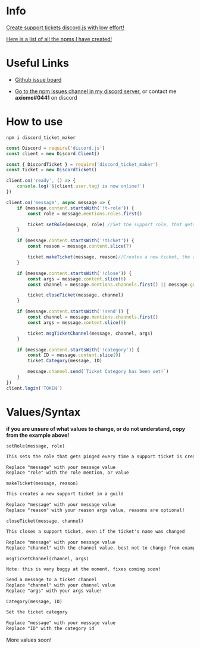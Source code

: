 # Info

[Create support tickets discord.js with low effort!](https://www.npmjs.com/package/discord_ticket_maker)

[Here is a list of all the npms I have created!](https://github.com/TheAxiome/NPM-List)

# Useful Links

- [Github issue board](https://github.com/TheAxiome/discord_ticket_maker/issues)

- [Go to the npm issues channel in my discord server](https://discord.gg/ZbKVPY5), or contact me **axiome#0441** on discord

# How to use

`npm i discord_ticket_maker`

```javaScript
const Discord = require('discord.js')
const client = new Discord.Client()

const { DiscordTicket } = require('discord_ticket_maker')
const ticket = new DiscordTicket()

client.on('ready', () => {
    console.log(`${client.user.tag} is now online!`)
})

client.on('message', async message => {
    if (message.content.startsWith('!t-role')) {
        const role = message.mentions.roles.first()

        ticket.setRole(message, role) //Set the support role, that gets pinged when a new ticket is created!
    }

    if (message.content.startsWith('!ticket')) {
        const reason = message.content.slice(7)

        ticket.makeTicket(message, reason)//Creates a new ticket, the reason is optional!
    }

    if (message.content.startsWith('!close')) {
        const args = message.content.slice(6)
        const channel = message.mentions.channels.first() || message.guild.channels.cache.find(c => c.id == args || c.name == args) || message.channel

        ticket.closeTicket(message, channel)
    }

    if (message.content.startsWith('!send')) {
        const channel = message.mentions.channels.first()
        const args = message.content.slice(5)

        ticket.msgTicketChannel(message, channel, args)
    }

    if (message.content.startsWith('!category')) {
        const ID = message.content.slice(9)
        ticket.Category(message, ID)

        message.channel.send(`Ticket Category has been set!`)
    }
})
client.login('TOKEN')
```

# Values/Syntax

**if you are unsure of what values to change, or do not understand, copy from the example above!**

```
setRole(message, role)
```
```css
This sets the role that gets pinged every time a support ticket is created!

Replace "message" with your message value
Replace "role" with the role mention, or value
```



```
makeTicket(message, reason)
```
```css
This creates a new support ticket in a guild

Replace "message" with your message value
Replace "reason" with your reason args value, reasons are optional!
```



```
closeTicket(message, channel)
```
```css
This closes a support ticket, even if the ticket's name was changed

Replace "message" with your message value
Replace "channel" with the channel value, best not to change from example, unless you know discord.js
```


```
msgTicketChannel(channel, args)
```
```css
Note: this is very buggy at the moment, fixes coming soon!

Send a message to a ticket channel
Replace "channel" with your channel value
Replace "args" with your args value!
```


```
Category(message, ID)
```
```css
Set the ticket category

Replace "message" with your message value
Replace "ID" with the category id
```

More values soon!
